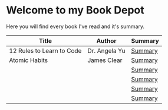 <h1>Welcome to my Book Depot</h1>
<p>Here you will find every book I've read and it's summary.</p>

<table>
    <thead>
        <th>Title</th>
        <th>Author</th>
        <th>Summary</th>
    </thead>
    <tbody>
        <tr>
            <td>12 Rules to Learn to Code</td>
            <td>Dr. Angela Yu</td>
            <td><a href="12-rules-to-learn-to-code.html">Summary</a></td>
        </tr>
        <tr>
            <td>Atomic Habits</td>
            <td>James Clear</td>
            <td><a href="atomic-habits.html">Summary</a></td>
        </tr>
        <tr>
            <td></td>
            <td></td>
            <td><a href="#">Summary</a></td>
        </tr>
        <tr>
            <td></td>
            <td></td>
            <td><a href="#">Summary</a></td>
        </tr>
        <tr>
            <td></td>
            <td></td>
            <td><a href="#">Summary</a></td>
        </tr>
        <tr>
            <td></td>
            <td></td>
            <td><a href="#">Summary</a></td>
        </tr>
    </tbody>
</table>